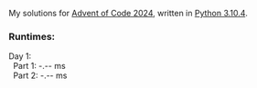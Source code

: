 My solutions for [Advent of Code 2024](https://adventofcode.com/2024), written in [Python 3.10.4](https://www.python.org/).

### Runtimes:  
Day 1:  
&nbsp;&nbsp;Part 1: -.-- ms  
&nbsp;&nbsp;Part 2: -.-- ms  
